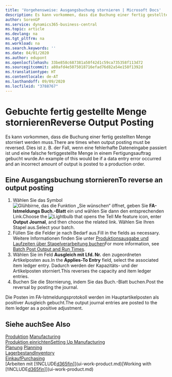 ```yaml
---
title: 'Vorgehensweise: Ausgangsbuchung stornieren | Microsoft Docs'
description: Es kann vorkommen, dass die Buchung einer fertig gestellten Menge storniert werden muss. Dies ist z. B. der Fall, wenn eine fehlerhafte Dateneingabe passiert ist und eine falsche fertiggestellte Menge in einem Fertigungsauftrag gebucht wurde.
author: SorenGP
ms.service: dynamics365-business-central
ms.topic: article
ms.devlang: na
ms.tgt_pltfrm: na
ms.workload: na
ms.search.keywords: ''
ms.date: 04/01/2020
ms.author: edupont
ms.openlocfilehash: 33be858c687381a50f42d1c59ca735358f113d72
ms.sourcegitcommit: a80afd4e5075018716efad76d82a54e158f1392d
ms.translationtype: HT
ms.contentlocale: de-AT
ms.lasthandoff: 09/09/2020
ms.locfileid: "3788767"
---
```

# <a name="reverse-output-posting"></a><span data-ttu-id="82807-104">Gebuchte fertig gestellte Menge stornieren</span><span class="sxs-lookup"><span data-stu-id="82807-104">Reverse Output Posting</span></span>
<span data-ttu-id="82807-105">Es kann vorkommen, dass die Buchung einer fertig gestellten Menge storniert werden muss.</span><span class="sxs-lookup"><span data-stu-id="82807-105">There are times when output posting must be reversed.</span></span> <span data-ttu-id="82807-106">Dies ist z. B. der Fall, wenn eine fehlerhafte Dateneingabe passiert ist und eine falsche fertiggestellte Menge in einem Fertigungsauftrag gebucht wurde.</span><span class="sxs-lookup"><span data-stu-id="82807-106">An example of this would be if a data entry error occurred and an incorrect amount of output is posted to a production order.</span></span>  

## <a name="to-reverse-an-output-posting"></a><span data-ttu-id="82807-107">Eine Ausgangsbuchung stornieren</span><span class="sxs-lookup"><span data-stu-id="82807-107">To reverse an output posting</span></span>  
1.  <span data-ttu-id="82807-108">Wählen Sie das Symbol ![Glühbirne, das die Funktion „Sie wünschen“ öffnet](media/ui-search/search_small.png "Tell Me-Funktion"), geben Sie **FA-Istmeldungs Buch.-Blatt** ein und wählen Sie dann den entsprechenden Link.</span><span class="sxs-lookup"><span data-stu-id="82807-108">Choose the ![Lightbulb that opens the Tell Me feature](media/ui-search/search_small.png "Tell me what you want to do") icon, enter **Output Journal**, and then choose the related link.</span></span> <span data-ttu-id="82807-109">Wählen Sie Ihren Stapel aus.</span><span class="sxs-lookup"><span data-stu-id="82807-109">Select your batch.</span></span>  
2. <span data-ttu-id="82807-110">Füllen Sie die Felder je nach Bedarf aus.</span><span class="sxs-lookup"><span data-stu-id="82807-110">Fill in the fields as necessary.</span></span> <span data-ttu-id="82807-111">Weitere Informationen finden Sie unter [Produktionsausgabe und Laufzeiten über Stapelverarbeitung buchen](production-how-to-post-output-quantity.md)</span><span class="sxs-lookup"><span data-stu-id="82807-111">For more information, see [Batch Post Output and Run Times](production-how-to-post-output-quantity.md).</span></span>
3.  <span data-ttu-id="82807-112">Wählen Sie im Feld **Ausgleich mit Lfd. Nr.** den zugeordneten Artikelposten aus.</span><span class="sxs-lookup"><span data-stu-id="82807-112">In the **Applies-To Entry** field, select the associated item ledger entry.</span></span> <span data-ttu-id="82807-113">Dadurch werden der Kapazitäts- und der Artikelposten storniert.</span><span class="sxs-lookup"><span data-stu-id="82807-113">This reverses the capacity and item ledger entries.</span></span>  
4. <span data-ttu-id="82807-114">Buchen Sie die Stornierung, indem Sie das Buch.-Blatt buchen.</span><span class="sxs-lookup"><span data-stu-id="82807-114">Post the reversal by posting the journal.</span></span>  

<span data-ttu-id="82807-115">Die Posten im FA-Istmeldungsprotokoll werden im Hauptartikelposten als positiver Ausgleich gebucht.</span><span class="sxs-lookup"><span data-stu-id="82807-115">The output journal entries are posted to the item ledger as a positive adjustment.</span></span>  

## <a name="see-also"></a><span data-ttu-id="82807-116">Siehe auch</span><span class="sxs-lookup"><span data-stu-id="82807-116">See Also</span></span>  
 <span data-ttu-id="82807-117">[Produktion](production-manage-manufacturing.md)  </span><span class="sxs-lookup"><span data-stu-id="82807-117">[Manufacturing](production-manage-manufacturing.md)  </span></span>  
 [<span data-ttu-id="82807-118">Produktion einrichten</span><span class="sxs-lookup"><span data-stu-id="82807-118">Setting Up Manufacturing</span></span>](production-configure-production-processes.md)  
 <span data-ttu-id="82807-119">[Planung](production-planning.md)    </span><span class="sxs-lookup"><span data-stu-id="82807-119">[Planning](production-planning.md)    </span></span>  
 [<span data-ttu-id="82807-120">Lagerbestand</span><span class="sxs-lookup"><span data-stu-id="82807-120">Inventory</span></span>](inventory-manage-inventory.md)  
 [<span data-ttu-id="82807-121">Einkauf</span><span class="sxs-lookup"><span data-stu-id="82807-121">Purchasing</span></span>](purchasing-manage-purchasing.md)  
 <span data-ttu-id="82807-122">[Arbeiten mit [!INCLUDE[d365fin](includes/d365fin_md.md)]](ui-work-product.md)</span><span class="sxs-lookup"><span data-stu-id="82807-122">[Working with [!INCLUDE[d365fin](includes/d365fin_md.md)]](ui-work-product.md)</span></span>  
